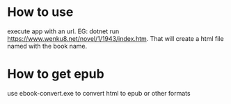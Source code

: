 # How to use

execute app with an url.
EG: dotnet run https://www.wenku8.net/novel/1/1943/index.htm. 
That will create a html file named with the book name.

# How to get epub

use ebook-convert.exe to convert html to epub or other formats